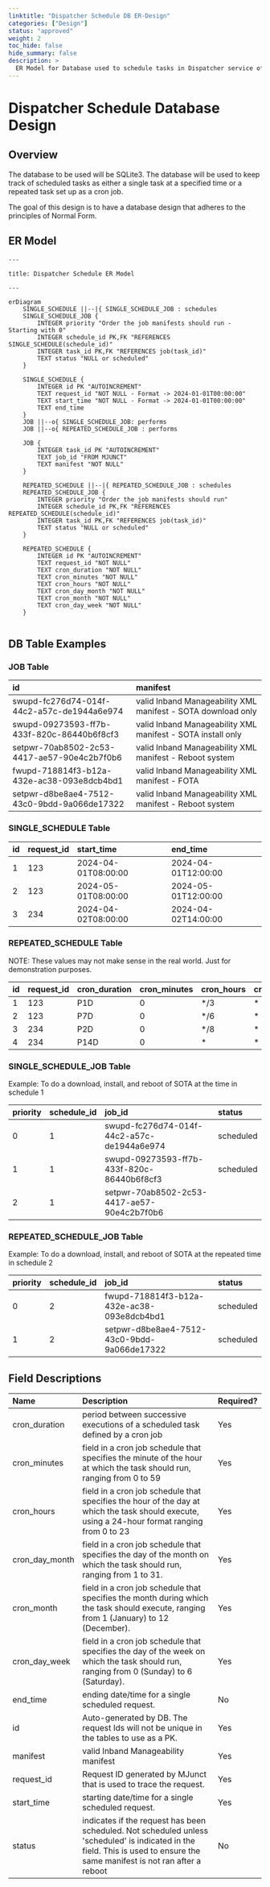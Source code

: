 ```yaml
---
linktitle: "Dispatcher Schedule DB ER-Design"
categories: ["Design"]
status: "approved"
weight: 2
toc_hide: false
hide_summary: false
description: >
  ER Model for Database used to schedule tasks in Dispatcher service of Intel Inband Manageability
---
```


# Dispatcher Schedule Database Design

## Overview

The database to be used will be SQLite3.  The database will be used to keep track of scheduled tasks as either a single task at a specified time or a repeated task set up as a cron job.  

The goal of this design is to have a database design that adheres to the principles of Normal Form.

## ER Model

```mermaid
---

title: Dispatcher Schedule ER Model

---

erDiagram
    SINGLE_SCHEDULE ||--|{ SINGLE_SCHEDULE_JOB : schedules
    SINGLE_SCHEDULE_JOB {
        INTEGER priority "Order the job manifests should run - Starting with 0"
        INTEGER schedule_id PK,FK "REFERENCES SINGLE_SCHEDULE(schedule_id)"
        INTEGER task_id PK,FK "REFERENCES job(task_id)"
        TEXT status "NULL or scheduled"
    }

    SINGLE_SCHEDULE {
        INTEGER id PK "AUTOINCREMENT"
        TEXT request_id "NOT NULL - Format -> 2024-01-01T00:00:00"
        TEXT start_time "NOT NULL - Format -> 2024-01-01T00:00:00"
        TEXT end_time
    }
    JOB ||--o{ SINGLE_SCHEDULE_JOB: performs
    JOB ||--o{ REPEATED_SCHEDULE_JOB : performs

    JOB {
        INTEGER task_id PK "AUTOINCREMENT"
        TEXT job_id "FROM MJUNCT"
        TEXT manifest "NOT NULL"
    }  
    
    REPEATED_SCHEDULE ||--|{ REPEATED_SCHEDULE_JOB : schedules
    REPEATED_SCHEDULE_JOB {
        INTEGER priority "Order the job manifests should run"
        INTEGER schedule_id PK,FK "REFERENCES REPEATED_SCHEDULE(schedule_id)"
        INTEGER task_id PK,FK "REFERENCES job(task_id)"
        TEXT status "NULL or scheduled"
    }

    REPEATED_SCHEDULE {
        INTEGER id PK "AUTOINCREMENT"
        TEXT request_id "NOT NULL"
        TEXT cron_duration "NOT NULL"
        TEXT cron_minutes "NOT NULL"
        TEXT cron_hours "NOT NULL"
        TEXT cron_day_month "NOT NULL"
        TEXT cron_month "NOT NULL"
        TEXT cron_day_week "NOT NULL"
    }
    
```

## DB Table Examples

### JOB Table

| id | manifest |
| :---- | :----- |
| swupd-fc276d74-014f-44c2-a57c-de1944a6e974 | valid Inband Manageability XML manifest - SOTA download only |
| swupd-09273593-ff7b-433f-820c-86440b6f8cf3 | valid Inband Manageability XML manifest - SOTA install only|
| setpwr-70ab8502-2c53-4417-ae57-90e4c2b7f0b6 | valid Inband Manageability XML manifest - Reboot system |
| fwupd-718814f3-b12a-432e-ac38-093e8dcb4bd1 | valid Inband Manageability XML manifest - FOTA |
| setpwr-d8be8ae4-7512-43c0-9bdd-9a066de17322 | valid Inband Manageability XML manifest - Reboot system |

### SINGLE_SCHEDULE Table

| id | request_id | start_time | end_time |
| :---- | :---- | :---- | :---- |
| 1  | 123 | 2024-04-01T08:00:00 | 2024-04-01T12:00:00 |
| 2  | 123 | 2024-05-01T08:00:00 | 2024-05-01T12:00:00|
| 3  | 234 | 2024-04-02T08:00:00 | 2024-04-02T14:00:00|

### REPEATED_SCHEDULE Table

NOTE: These values may not make sense in the real world.  Just for demonstration purposes.

| id | request_id | cron_duration | cron_minutes | cron_hours | cron_day_month | cron_month |cron_day_week |
| :---- | :---- | :---- | :---- | :---- | :---- | :---- | :---- |
| 1 | 123 | P1D | 0 | */3 | * | * | * |
| 2 | 123 | P7D | 0 | */6 | * | * | * |
| 3 | 234 | P2D | 0 | */8 | * | * | * |
| 4 | 234 | P14D | 0 | * | * | * | * |

### SINGLE_SCHEDULE_JOB Table

Example: To do a download, install, and reboot of SOTA at the time in schedule 1

| priority | schedule_id | job_id | status |
| :---- | :---- | :---- | :----- |
| 0   | 1 | swupd-fc276d74-014f-44c2-a57c-de1944a6e974| scheduled |
| 1   | 1 | swupd-09273593-ff7b-433f-820c-86440b6f8cf3 | scheduled |
| 2   | 1 | setpwr-70ab8502-2c53-4417-ae57-90e4c2b7f0b6 |   |

### REPEATED_SCHEDULE_JOB Table

Example: To do a download, install, and reboot of SOTA at the repeated time in schedule 2

| priority | schedule_id | job_id | status |
| :---- | :---- | :---- | :----- |
| 0   | 2 | fwupd-718814f3-b12a-432e-ac38-093e8dcb4bd1 | scheduled |
| 1   | 2 | setpwr-d8be8ae4-7512-43c0-9bdd-9a066de17322 | scheduled |

## Field Descriptions

| Name  | Description | Required? |
| :--- | :--- | :---|
| cron_duration |  period between successive executions of a scheduled task defined by a cron job | Yes |
| cron_minutes | field in a cron job schedule that specifies the minute of the hour at which the task should run, ranging from 0 to 59  | Yes |
| cron_hours | field in a cron job schedule that specifies the hour of the day at which the task should execute, using a 24-hour format ranging from 0 to 23 | Yes |
| cron_day_month | field in a cron job schedule that specifies the day of the month on which the task should run, ranging from 1 to 31.   | Yes  |
| cron_month |  field in a cron job schedule that specifies the month during which the task should execute, ranging from 1 (January) to 12 (December).   | Yes |
| cron_day_week | field in a cron job schedule that specifies the day of the week on which the task should run, ranging from 0 (Sunday) to 6 (Saturday).     | Yes |
| end_time | ending date/time for a single scheduled request. | No |
| id    | Auto-generated by DB.  The request Ids will not be unique in the tables to use as a PK. | Yes |
| manifest | valid Inband Manageability manifest | Yes |
| request_id | Request ID generated by MJunct that is used to trace the request.| Yes |
| start_time | starting date/time for a single scheduled request.| Yes |
| status | indicates if the request has been scheduled.  Not scheduled unless 'scheduled' is indicated in the field.  This is used to ensure the same manifest is not ran after a reboot | No |
